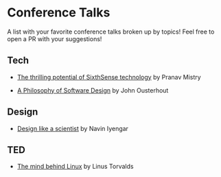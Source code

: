 #  Conference Talks

A list with your favorite conference talks broken up by topics! Feel free to open a PR with your suggestions!


## Tech
- [The thrilling potential of SixthSense technology](https://www.youtube.com/watch?v=YrtANPtnhyg) by Pranav Mistry

- [A Philosophy of Software Design](https://youtu.be/bmSAYlu0NcY) by John Ousterhout

## Design

- [Design like a scientist](https://www.youtube.com/watch?v=XRd6Ddn4ZSY) by Navin Iyengar


## TED

- [The mind behind Linux](https://www.youtube.com/watch?v=o8NPllzkFhE) by Linus Torvalds
